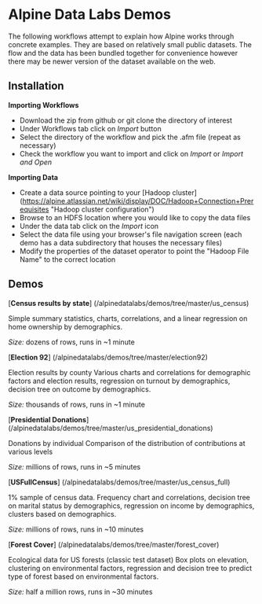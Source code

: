 Alpine Data Labs Demos
======================

The following workflows attempt to explain how Alpine works through concrete examples.  They are based on relatively small public datasets.  The flow and the data has been bundled together for convenience however there may be newer version of the dataset available on the web.

Installation
------------


__Importing Workflows__

* Download the zip from github or git clone the directory of interest
* Under Workflows tab click on _Import_ button 
* Select the directory of the workflow and pick the .afm file (repeat as necessary)
* Check the workflow you want to import and click on _Import_ or _Import and Open_

__Importing Data__

* Create a data source pointing to your [Hadoop cluster] (https://alpine.atlassian.net/wiki/display/DOC/Hadoop+Connection+Prerequisites "Hadoop cluster configuration")
* Browse to an HDFS location where you would like to copy the data files
* Under the data tab click on the _Import_ icon
* Select the data file using your browser's file navigation screen (each demo has a data subdirectory that houses the necessary files)
* Modify the properties of the dataset operator to point the "Hadoop File Name" to the correct location

Demos
-----


[__Census results by state__] (/alpinedatalabs/demos/tree/master/us_census)

Simple summary statistics, charts, correlations, and a linear regression on home ownership by demographics.

_Size:_ dozens of rows, runs in ~1 minute


[__Election 92__] (/alpinedatalabs/demos/tree/master/election92)

Election results by county
Various charts and correlations for demographic factors and election results, regression on turnout by demographics, decision tree on outcome by demographics.

_Size:_ thousands of rows, runs in ~1 minute

[__Presidential Donations__] (/alpinedatalabs/demos/tree/master/us_presidential_donations)

Donations by individual
Comparison of the distribution of contributions at various levels

_Size:_ millions of rows, runs in ~5 minutes


[__USFullCensus__] (/alpinedatalabs/demos/tree/master/us_census_full)

1% sample of census data. Frequency chart and correlations, decision tree on marital status by demographics, regression on income by demographics, clusters based on demographics.

_Size:_ millions of rows, runs in ~10 minutes

[__Forest Cover__] (/alpinedatalabs/demos/tree/master/forest_cover)

Ecological data for US forests (classic test dataset)
Box plots on elevation, clustering on environmental factors, regression and decision tree to predict type of forest based on environmental factors.

_Size:_ half a million rows, runs in ~30 minutes


 